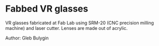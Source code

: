 # Fabbed VR glasses
VR glasses fabricated at Fab Lab using SRM-20 (CNC precision milling machine) and laser cutter. Lenses are made out of acrylic.

Author: Gleb Bulygin
